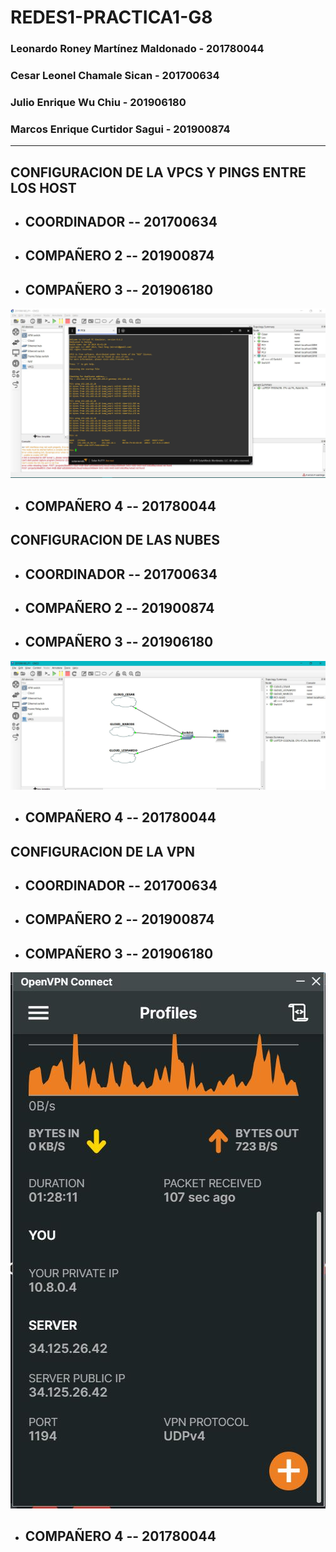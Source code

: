 # REDES1-PRACTICA1-G8


### Leonardo Roney Martínez Maldonado - 201780044
### Cesar Leonel Chamale Sican - 201700634
###  Julio Enrique Wu Chiu - 201906180
### Marcos Enrique Curtidor Sagui - 201900874
---

## CONFIGURACION DE LA VPCS Y PINGS ENTRE LOS HOST

* ## COORDINADOR -- 201700634

* ## COMPAÑERO 2 -- 201900874

* ## COMPAÑERO 3 -- 201906180
![ping compañero 3](https://github.com/cesarchs/REDES1-PRACTICA1-G8/blob/main/img/Ping_201906180.JPG)

* ## COMPAÑERO 4 -- 201780044


## CONFIGURACION DE LAS NUBES
* ## COORDINADOR -- 201700634

* ## COMPAÑERO 2 -- 201900874

* ## COMPAÑERO 3 -- 201906180
![nubes compañero 3](https://github.com/cesarchs/REDES1-PRACTICA1-G8/blob/main/img/Red_201906180.JPG)

* ## COMPAÑERO 4 -- 201780044

## CONFIGURACION DE LA VPN
* ## COORDINADOR -- 201700634

* ## COMPAÑERO 2 -- 201900874

* ## COMPAÑERO 3 -- 201906180
![nubes compañero 3](https://github.com/cesarchs/REDES1-PRACTICA1-G8/blob/main/img/VPN_201906180.JPG)

* ## COMPAÑERO 4 -- 201780044
